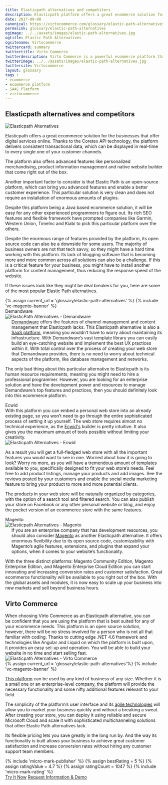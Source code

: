 ```yaml
---
title: Elasticpath alternatives and competitors
description: Elasticpath platform offers a great ecommerce solution for the businesses that offer digital services online. It provides advanced features like personalized merchandising, product information management and native website builder that come right out of the box, but like every platform out there, this one has its downsides. So let's look at  Elastic Path alternatives and competitors.
date: 2017-09-08
canonical: https://virtocommerce.com/glossary/elastic-path-alternatives
permalink: glossary/elastic-path-alternatives
ogimage: ../../assets/images/elastic-path-alternatives.jpg
ogtitle: Elastic Path Alternatives
ogsitename: Virtocommerce
twittercard: summary
twittertitle: Virto Commerce
twitterdescription: Virto Commerce is a powerful ecommerce platform that includes everything you need to create an online store and sell online. Try it free with Free Community License
twitterimage: ../../assets/images/elastic-path-alternatives.jpg
twittersite: Virtocommerce
layout: glossary
tags :
- ecommerce
- ecommerce platform
- SAAS Platform
- virtocommerce
---
```

<section itemscope itemtype="http://schema.org/Article">
    <meta itemprop="author" content="Virtocommerce">
    <meta itemprop="datePublished" content="2017-09-08">
    <meta itemprop="dateModified" content="2018-02-26">
    <div itemprop="articleBody" class="business-cnt">
        <div itemprop="mainEntityOfPage" class="head __cart">
            <h1 itemprop="headline" class="title">Elasticpath alternatives and competitors</h1>
        </div>
        <span itemprop="image" itemscope itemtype="https://schema.org/ImageObject">
            <img itemprop="url contentUrl" alt="Elasticpath Alternatives" src="assets/images/elastic-path-alternatives.jpg" />
            <meta itemprop="width" content="448">
            <meta itemprop="height" content="253">
        </span>
        <p class="text">
            Elasticpath offers a great ecommerce solution for the businesses that offer digital services online. Thanks to the Coretex API technology, the platform delivers consistent transactional data, which can be displayed in real-time to every single one of your customer channels.
        </p>
        <p class="text">
            The platform also offers advanced features like personalized merchandising, product information management and native website builder that come right out of the box.
        </p>
        <p class="text">
            Another important factor to consider is that Elastic Path is an open-source platform, which can bring you advanced features and enable a better customer experience. This particular solution is very clean and does not require an installation of enormous amounts of plugins.
        </p>
        <p class="text">
            Despite this platform being a Java based ecommerce solution, it will be easy for any other experienced programmers to figure out. Its rich SEO features and flexible framework have prompted companies like Garmin, Western Union, TimeInc and Kiabi to pick this particular platform over the others.
        </p>
        <p class="text">
            Despite the enormous range of features provided by the platform, its open source code can also be a downside for some users. The majority of business owners are not that tech savvy, so they might have a hard time working with this platform. Its lack of blogging software that is becoming more and more common across all solutions can also be a challenge. If this is a critical feature for your business, you might have to install another platform for content management, thus reducing the response speed of the website.
        </p>
        <p class="text">
            If these issues look like they might be deal breakers for you, here are some of the most popular Elastic Path alternatives.
        </p>
        {% assign current_url = 'glossary/elastic-path-alternatives' %}
        {% include 'vc-magento-banner' %}
        <div class="section-title">Demandware</div>
        <div class="col-w">
            <div class="col __col-30">
                <img alt="ElasticPath Alternatives - Demandware" src="assets/images/demandware.jpg" />
            </div>
            <div class="col __col-70 text" style="margin-top: 0; padding-left: 20px;">
                <a href="http://www.demandware.com/" rel="nofollow">Demandware</a> offers the features of channel management and content management that Elasticpath lacks. This Elasticpath alternative is also a <a href="{{ '/glossary/saas-ecommerce' | absolute_url }}">SaaS platform</a>, meaning you wouldn’t have to worry about maintaining its infrastructure.
                With Demandware’s vast template library you can easily build an eye-catching website and implement the best UX practices within it. With total control over the process of creating your web store that Demandware provides, there is no need to worry about technical aspects of the platform, like database management and networks.
            </div>
        </div>
        <p class="text">
            The only bad thing about this particular alternative to Elasticpath is its human resource requirements, meaning you might need to hire a professional programmer. However, you are looking for an enterprise solution and have the development power and resources to manage Demandware’s top features and practices, then you should definitely look into this ecommerce platform.
        </p>
        <div class="section-title">Ecwid</div>
        <div class="col-w">
            <div class="col __col-70 text" style="margin-top: 0; padding-right: 20px;">
                With this platform you can embed a personal web store into an already existing page, so you won’t need to go through the entire sophisticated process of setting it up yourself. The web store requires almost no technical experience, as the <a href="https://www.ecwid.com/" rel="nofollow">Ecwid's</a> builder is pretty intuitive. It also gives you the maximum amount of tools possible without limiting your creativity.
            </div>
            <div class="col __col-30">
                <img alt="Elasticpath Alternatives - Ecwid" src="assets/images/ecwid.jpg" />
            </div>
        </div>
        <p class="text">
            As a result you will get a full-fledged web store with all the important features you would want to see in one. Worried about how it is going to look? Worry no more, as you will have a tremendous amount of templates available to you, specifically designed to fit your web store’s needs. Feel free to add product listings, manage your products and add images. See the reviews posted by your customers and enable the social media marketing feature to bring your product to more and more potential clients.
        </p>
        <p class="text">
            The products in your web store will be naturally organized by categories, with the option of a search tool and filtered search. You can also publish your store on Facebook or any other personal website or blog, and enjoy the pocket version of an ecommerce store with the same features.
        </p>
        <div class="section-title">Magento</div>
        <div class="col-w">
            <div class="col __col-30">
                <img alt="Elasticpath Alternatives - Magento" src="assets/images/magento-1.jpg" />
            </div>
            <div class="col __col-70 text" style="margin-top: 0; padding-left: 20px;">
                If you are an enterprise company that has development resources, you should also consider <a href="/glossary/magento-alternatives">Magento</a> as another Elasticpath alternative. It offers enormous flexibility due to its open source code, customizability with Magento’s agile features, extensions, and plugins that expand your options, when it comes to your website’s functionality.
            </div>
        </div>
        <p class="text">
            With the three distinct platforms: Magento Community Edition, Magento Enterprise Edition, and Magento Enterprise Cloud Edition you can start innovating and increasing conversion rates and customer satisfaction. Great ecommerce functionality will be available to you right out of the box. With the global assets and modules, it is now easy to scale up your business into new markets and sell beyond business hours.
        </p>
        <h2>Virto Commerce</h2>
        <div class="col-w">
            <div class="col __col-70 text" style="margin-top: 0; padding-right: 20px;">
                When choosing Virto Commerce as an Elasticpath alternative, you can be confident that you are using the platform that is best suited for any of your ecommerce needs. This platform is an open source solution, however, there will be no stress involved for a person who is not all that familiar with coding. Thanks to cutting edge .NET 4.6 framework and technologies like Angular and Liquid on which the platform is built upon, it provides an easy set-up and operation. You will be able to build your website in no time and start selling fast.
            </div>
            <div class="col __col-30">
                <img alt="Elasticpath Alternatives - Virto Commerce" src="assets/images/virto-commerce-screen.jpg" />
            </div>
        </div>
        {% assign current_url = 'glossary/elastic-path-alternatives'%}
        {% include 'vc-magento-banner' %}
        <p class="text">
            <a href="{{ 'https://virtocommerce.com/b2b-ecommerce-platform' | absolute_url }}">This platform</a> can be used by any kind of business of any size. Whether it is a small one or an enterprise-level company, the platform will provide the necessary functionality and some nifty additional features relevant to your field.
        </p>
        <p class="text">
            The simplicity of the platform’s user interface and its <a href="{{ '/glossary/agile-software-platform' | absolute_url }}">agile technologies</a> will allow you to market your business quickly and without a breaking a sweat. After creating your store, you can deploy it using reliable and secure Microsoft Cloud and scale it with sophisticated multichanneling solutions that other Elastic Path alternatives lack.
        </p>
        <p class="text">
            Its flexible pricing lets you save greatly in the long run by. And the way its functionality is built allows your business to achieve great customer satisfaction and increase conversion rates without hiring any customer support team members.
        </p>
        {% include 'micro-mark-publisher' %}
        {% assign bestRating = 5 %}
        {% assign ratingValue = 4.7 %}
        {% assign ratingCount = 1047 %}
        {% include 'micro-mark-rating' %}
        <div class="buttons">
            <a class="button fill" href="/try-now">Try It Now</a>
            <a class="button fill" href="/contact-us">Request Information & Demo</a>
        </div>
    </div>
</section>